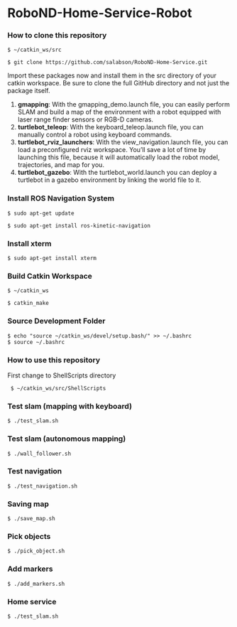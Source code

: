 # RoboND-Home-Service-Robot

### How to clone this repository
```
$ ~/catkin_ws/src

$ git clone https://github.com/salabson/RoboND-Home-Service.git
```

Import these packages now and install them in the src directory of your catkin workspace. Be sure to clone the full GitHub directory and not just the package itself.

1. **gmapping**: With the gmapping_demo.launch file, you can easily perform SLAM and build a map of the environment with a robot equipped with laser range finder sensors or RGB-D cameras.
2. **turtlebot_teleop**: With the keyboard_teleop.launch file, you can manually control a robot using keyboard commands.
3. **turtlebot_rviz_launchers**: With the view_navigation.launch file, you can load a preconfigured rviz workspace. You’ll save a lot of time by launching this file, because it will automatically load the robot model, trajectories, and map for you.
4. **turtlebot_gazebo**: With the turtlebot_world.launch you can deploy a turtlebot in a gazebo environment by linking the world file to it.

### Install ROS Navigation System
```
$ sudo apt-get update

$ sudo apt-get install ros-kinetic-navigation 
```
### Install xterm
```
$ sudo apt-get install xterm
```
### Build Catkin Workspace
```
$ ~/catkin_ws

$ catkin_make
```
### Source Development Folder
```
$ echo "source ~/catkin_ws/devel/setup.bash/" >> ~/.bashrc
$ source ~/.bashrc
```

### How to use this repository
First change to ShellScripts directory

` $ ~/catkin_ws/src/ShellScripts`

### Test slam (mapping with keyboard)
`$ ./test_slam.sh`

### Test slam (autonomous mapping)
`$ ./wall_follower.sh`

### Test navigation
`$ ./test_navigation.sh`

### Saving map
`$ ./save_map.sh`

### Pick objects
`$ ./pick_object.sh`

### Add markers
`$ ./add_markers.sh`

### Home service
`$ ./test_slam.sh`
